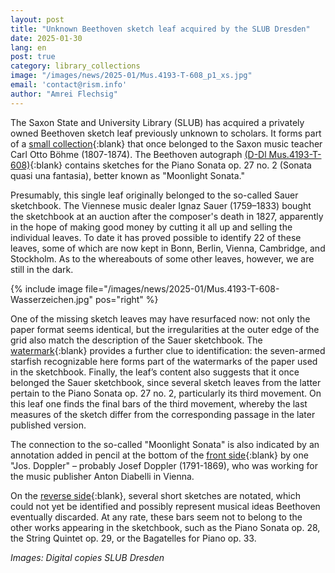 ```yaml
---
layout: post
title: "Unknown Beethoven sketch leaf acquired by the SLUB Dresden"
date: 2025-01-30
lang: en
post: true
category: library_collections
image: "/images/news/2025-01/Mus.4193-T-608_p1_xs.jpg"
email: 'contact@rism.info'
author: "Amrei Flechsig"
---
```


The Saxon State and University Library (SLUB) has acquired a privately owned Beethoven sketch leaf previously unknown to scholars. It forms part of a [small collection](https://opac.rism.info/rism/Search/Results?lookfor=B%C3%B6hme%2C+Carl+Otto){:blank} that once belonged to the Saxon music teacher Carl Otto Böhme (1807-1874). The Beethoven autograph [(D-Dl Mus.4193-T-608)](https://opac.rism.info/id/rismid/rism1001299908?sid=33310535){:blank} contains sketches for the Piano Sonata op. 27 no. 2 (Sonata quasi una fantasia), better known as "Moonlight Sonata."

Presumably, this single leaf originally belonged to the so-called Sauer sketchbook. The Viennese music dealer Ignaz Sauer (1759–1833) bought the sketchbook at an auction after the composer's death in 1827, apparently in the hope of making good money by cutting it all up and selling the individual leaves. To date it has proved possible to identify 22 of these leaves, some of which are now kept in Bonn, Berlin, Vienna, Cambridge, and Stockholm. As to the whereabouts of some other leaves, however, we are still in the dark.

{% include image file="/images/news/2025-01/Mus.4193-T-608-Wasserzeichen.jpg" pos="right" %} 

One of the missing sketch leaves may have resurfaced now: not only the paper format seems identical, but the irregularities at the outer edge of the grid also match the description of the Sauer sketchbook. The [watermark](http://digital.slub-dresden.de/id1907383972/3){:blank} provides a further clue to identification: the seven-armed starfish recognizable here forms part of the watermarks of the paper used in the sketchbook. Finally, the leaf’s content also suggests that it once belonged the Sauer sketchbook, since several sketch leaves from the latter pertain to the Piano Sonata op. 27 no. 2, particularly its third movement. On this leaf one finds the final bars of the third movement, whereby the last measures of the sketch differ from the corresponding passage in the later published version.

The connection to the so-called "Moonlight Sonata" is also indicated by an annotation added in pencil at the bottom of the [front side](http://digital.slub-dresden.de/id1907383972/1){:blank} by one "Jos. Doppler" – probably Josef Doppler (1791-1869), who was working for the music publisher Anton Diabelli in Vienna.

On the [reverse side](http://digital.slub-dresden.de/id1907383972/2){:blank}, several short sketches are notated, which could not yet be identified and possibly represent musical ideas Beethoven eventually discarded. At any rate, these bars seem not to belong to the other works appearing in the sketchbook, such as the Piano Sonata op. 28, the String Quintet op. 29, or the Bagatelles for Piano op. 33.

_Images: Digital copies SLUB Dresden_
